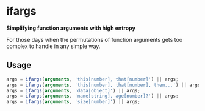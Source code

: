 ifargs
========

**Simplifying function arguments with high entropy**

For those days when the permutations of function arguments gets too complex to handle in any simple way. 

## Usage
```javascript
args = ifargs(arguments, 'this[number], that[number]') || args;
args = ifargs(arguments, 'this[number], that[number], them...') || args;
args = ifargs(arguments, 'data[object]') || args;
args = ifargs(arguments, 'name[string], age[number]?') || args;
args = ifargs(arguments, 'size[number]') || args;
```

